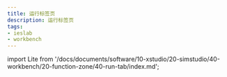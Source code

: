 ```yaml
---
title: 运行标签页
description: 运行标签页
tags:
- ieslab
- workbench
---
```


import Lite from '/docs/documents/software/10-xstudio/20-simstudio/40-workbench/20-function-zone/40-run-tab/index.md';

<Lite />